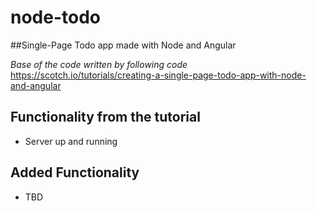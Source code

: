 # node-todo
##Single-Page Todo app made with Node and Angular

*Base of the code written by following code*
https://scotch.io/tutorials/creating-a-single-page-todo-app-with-node-and-angular

## Functionality from the tutorial
- Server up and running


## Added Functionality
- TBD
